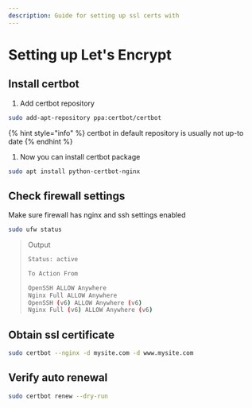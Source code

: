 ```yaml
---
description: Guide for setting up ssl certs with
---
```


# Setting up Let's Encrypt

## Install certbot

1. Add certbot repository

```bash
sudo add-apt-repository ppa:certbot/certbot
```

{% hint style="info" %}
certbot in default repository is usually not up-to date
{% endhint %}

1. Now you can install certbot package

```bash
sudo apt install python-certbot-nginx
```

## Check firewall settings

Make sure firewall has nginx and ssh settings enabled

```bash
sudo ufw status
```

> Output
>
> ```bash
> Status: active
>
> To Action From
>
> OpenSSH ALLOW Anywhere 
> Nginx Full ALLOW Anywhere 
> OpenSSH (v6) ALLOW Anywhere (v6) 
> Nginx Full (v6) ALLOW Anywhere (v6)
> ```

## Obtain ssl certificate

```bash
sudo certbot --nginx -d mysite.com -d www.mysite.com
```

## Verify auto renewal

```bash
sudo certbot renew --dry-run
```


